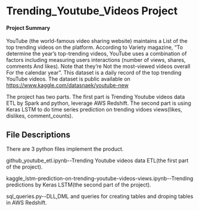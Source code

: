 # Trending_Youtube_Videos Project
#### Project Summary
YouTube (the world-famous video sharing website) maintains a List of the top trending videos on the platform. According to Variety magazine, “To determine the year’s top-trending videos, YouTube uses a combination of factors including measuring users interactions (number of views, shares, comments And likes). Note that they’re Not the most-viewed videos overall For the calendar year”.
This dataset is a daily record of the top trending YouTube videos. The dataset is public available on https://www.kaggle.com/datasnaek/youtube-new


The project has two parts. The first part is Trending Youtube videos data ETL by Spark and python, leverage AWS Redshift. The second part is using Keras LSTM to do time series prediction on trending vidoes views(likes, dislikes, comment_counts).


## File Descriptions
There are 3 python files implement the product.

github_youtube_etl.ipynb--Trending Youtube videos data ETL(the first part of the project).

kaggle_lstm-prediction-on-trending-youtube-videos-views.ipynb--Trending predictions by Keras LSTM(the second part of the project).

sql_queries.py--DLL,DML and queries for creating tables and droping tables in AWS Redshift.


